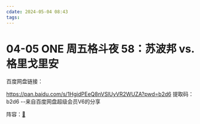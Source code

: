 ```yaml
---
cdate: 2024-05-04 08:43
tags: 
---
```


# 04-05 ONE 周五格斗夜 58：苏波邦 vs. 格里戈里安

百度网盘链接：

https://pan.baidu.com/s/1HgidPEeQ8nVSlUyVR2WUZA?pwd=b2d6 
提取码：b2d6 
--来自百度网盘超级会员V6的分享

阵容：[🚀](https://www.onefc.com/cn/events/one-friday-fights-58/) 